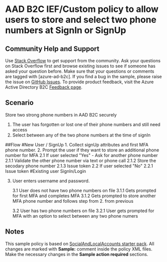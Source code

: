 # AAD B2C IEF/Custom policy to allow users to store and select two phone numbers at SignIn or SignUp

## Community Help and Support
Use [Stack Overflow](https://stackoverflow.com/questions/tagged/azure-ad-b2c) to get support from the community. Ask your questions on Stack Overflow first and browse existing issues to see if someone has asked your question before. Make sure that your questions or comments are tagged with [azure-ad-b2c].
If you find a bug in the sample, please raise the issue on [GitHub Issues](https://github.com/azure-ad-b2c/samples/issues).
To provide product feedback, visit the Azure Active Directory B2C [Feedback page](https://feedback.azure.com/forums/169401-azure-active-directory?category_id=160596).

## Scenario
Store two strong phone numbers in AAD B2C securely
 1. The user has forgotten or lost one of their phone numbers and still need access
 2. Select between any of the two phone numbers at the time of signIn
 
##Flow
#New User / SignUp
    1. Collect signUp attributes and first MFA phone number. 
    2. Prompt the user if they want to store an additional phone number for MFA
        2.1 If user selected "Yes" - Ask for another phone number
            2.1.1 Validate the other phone number via text or phone call
            2.1.2 Store the secodary phone number
            2.1.3 Issue token
        2.2 If user selected "No" 
            2.2.1 Issue token
#Existing user SignIn/Login

3. User enters username and password. 

    3.1 User does not have two phone numbers on file
        3.1.1 Gets prompted for first MFA and completes MFA
        3.1.2 Gets prompted to store another MFA phone number and follows step from 2. from previous 

    3.2 User has two phone numbers on file
        3.2.1 User gets prompted for MFA with an option to select between any two phone numers
        






## Notes
This sample policy is based on [SocialAndLocalAccounts starter pack](https://github.com/Azure-Samples/active-directory-b2c-custom-policy-starterpack/tree/master/SocialAndLocalAccounts). All changes are marked with **Sample:** comment inside the policy XML files. Make the necessary changes in the **Sample action required** sections. 